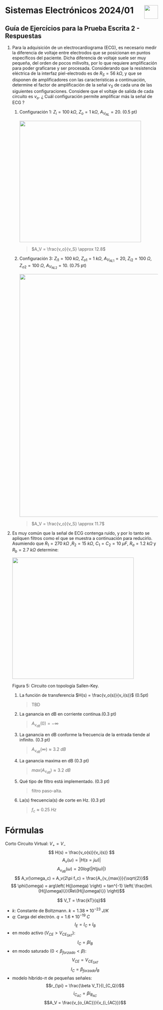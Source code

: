 # <img src="https://julianodb.github.io/SISTEMAS_ELECTRONICOS_PARA_INGENIERIA_BIOMEDICA/img/logo_fing.png?raw=true" align="right" height="45"> Sistemas Electrónicos 2024/01
## Guía de Ejercícios para la Prueba Escrita 2 - Respuestas

1. Para la adquisición de un electrocardiograma (ECG), es necesario medir la diferencia de voltaje entre electrodos que se posicionan en puntos específicos del paciente. Dicha diferencia de voltaje suele ser muy pequeña, del orden de pocos milivolts, por lo que requiere amplificación para poder graficarse y ser procesada. Considerando que la resistencia eléctrica de la interfaz piel-electrodo es de $R_S =56\ k\Omega$, y que se disponen de amplificadores con las características a continuación, determine el factor de amplificación de la señal $v_S$ de cada una de las siguientes configuraciones. Considere que el voltaje de salida de cada circuito es $v_o$. ¿ Cuál configuración permite amplificar más la señal de ECG ?

    1. Configuración 1: $Z_i = 100\ k\Omega$, $Z_o = 1\ k\Omega$, $A_{V_{NL}} = 20$. (0.5 pt)

       <img src="https://julianodb.github.io/electronic_circuits_diagrams/amplifier_thevenin_rs.png" width="400">

       > $A_V = \frac{v_o}{v_S} \approx 12.8$
       
    1. Configuración 3: $Z_{i1} = 100\ k\Omega$, $Z_{o1} = 1\ k\Omega$, $A_{V_{NL1}} = 20$, $Z_{i2} = 100\ \Omega$, $Z_{o2} = 100\ \Omega$, $A_{V_{NL2}} = 10$. (0.75 pt)

       <img src="https://julianodb.github.io/electronic_circuits_diagrams/amplifier_thevenin_rs_double.png" width="800">
       
       > $A_V = \frac{v_o}{v_S} \approx 11.7$

3. Es muy común que la señal de ECG contenga ruido, y por lo tanto se apliquen filtros como el que se muestra a continuación para reducirlo. Asumiendo que $R_1=270\ k\Omega$ ,$R_2= 15\ k\Omega$, $C_1=C_2=10\ \mu F$, $R_a=1.2\ k\Omega$ y $R_b=2.7\ k\Omega$ determine:

    <img src="https://julianodb.github.io/electronic_circuits_diagrams/sallen_key_high_2_with_gain.png" width="400"> 

    Figura 5: Circuito con topología Sallen-Key.
    
    1. La función de transferencia $H(s) = \frac{v_o(s)}{v_i(s)}$ (0.5pt)

        > TBD
    1. La ganancia en dB en corriente contínua.(0.3 pt)

        > $A_{v_{dB}}(0) = -\infty$
    1. La ganancia en dB conforme la frecuencia de la entrada tiende al infinito. (0.3 pt)

        > $A_{v_{dB}}(\infty) \approx 3.2\ dB$
    1. La ganancia maxima en dB (0.3 pt)

        > $max (A_{v_{dB}}) \approx 3.2\ dB$
    1. Qué tipo de filtro está implementado. (0.3 pt)

        > filtro paso-alta.
    1. La(s) frecuencia(s) de corte en Hz. (0.3 pt)

        > $f_c \approx 0.25\ Hz$

# Fórmulas

Corto Circuito Virtual: $V_+ = V_-$
$$ H(s) = \frac{v_o(s)}{v_i(s)} $$
$$ A_v(\omega) = | H(s=j\omega) |$$
$$ A_{v_{dB}}(\omega) = 20 log\left(| H(j\omega) |\right)$$
$$ A_v(\omega_c) = A_v(2\pi f_c) = \frac{A_{v_{max}}}{\sqrt{2}}$$
$$ \phi(\omega) = arg\left( H(j\omega) \right) = tan^{-1} \left( \frac{Im\{H(j\omega)\}}{Re\{H(j\omega)\}} \right)$$

$$ V_T = \frac{kT}{q}$$
- $k$: Constante de Boltzmann. $k=1.38 * 10^{-23}\ J/K$
- $q$: Carga del electrón. $q=1.6*10^{-19}\ C$
$$I_E = I_C + I_B$$
- en modo activo ($V_{CE} > V_{CE_{SAT}}$):
$$I_C = \beta I_B $$
- en modo saturado ($0 < \beta_{forzado} < \beta$):
$$V_{CE} = V_{CE_{SAT}}$$
$$I_C = \beta_{forzado} I_B $$
- modelo híbrido-$\pi$ de pequeñas señales:
$$r_{\pi} = \frac{\beta V_T}{I_{C_Q}}$$
$$i_{C_{AC}} = \beta i_{B_{AC}} $$
$$A_V = \frac{v_{o_{AC}}}{v_{i_{AC}}}$$
